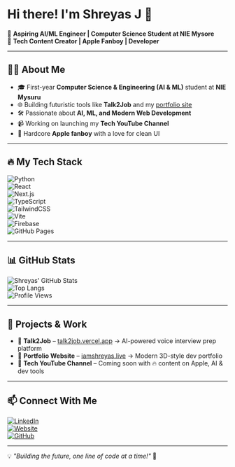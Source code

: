 # Hi there! I'm Shreyas J 👋  

🚀 **Aspiring AI/ML Engineer | Computer Science Student at NIE Mysore**  
🎥 **Tech Content Creator | Apple Fanboy | Developer**  

---

## 🧑‍💻 About Me  
- 🎓 First-year **Computer Science & Engineering (AI & ML)** student at **NIE Mysuru**  
- 🌐 Building futuristic tools like **Talk2Job** and my [portfolio site](https://iamshreyas.live)  
- 🛠 Passionate about **AI, ML, and Modern Web Development**  
- 📹 Working on launching my **Tech YouTube Channel**  
- 🍏 Hardcore **Apple fanboy** with a love for clean UI  

---

## 🔥 My Tech Stack  
![Python](https://img.shields.io/badge/Python-3776AB?style=for-the-badge&logo=python&logoColor=white)  
![React](https://img.shields.io/badge/React-61DAFB?style=for-the-badge&logo=react&logoColor=black)  
![Next.js](https://img.shields.io/badge/Next.js-000000?style=for-the-badge&logo=next.js&logoColor=white)  
![TypeScript](https://img.shields.io/badge/TypeScript-007ACC?style=for-the-badge&logo=typescript&logoColor=white)  
![TailwindCSS](https://img.shields.io/badge/TailwindCSS-06B6D4?style=for-the-badge&logo=tailwindcss&logoColor=white)  
![Vite](https://img.shields.io/badge/Vite-646CFF?style=for-the-badge&logo=vite&logoColor=white)  
![Firebase](https://img.shields.io/badge/Firebase-FFCA28?style=for-the-badge&logo=firebase&logoColor=black)  
![GitHub Pages](https://img.shields.io/badge/GitHub%20Pages-222222?style=for-the-badge&logo=githubpages&logoColor=white)  

---

## 📊 GitHub Stats  
![Shreyas' GitHub Stats](https://github-readme-stats.vercel.app/api?username=SmartKidzee&show_icons=true&theme=radical)  
![Top Langs](https://github-readme-stats.vercel.app/api/top-langs/?username=SmartKidzee&layout=compact&theme=radical)  
![Profile Views](https://komarev.com/ghpvc/?username=SmartKidzee&color=blue)  

---

## 📌 Projects & Work  
- 🚀 **Talk2Job** – [talk2job.vercel.app](https://talk2job.vercel.app) → AI-powered voice interview prep platform  
- 🎨 **Portfolio Website** – [iamshreyas.live](https://iamshreyas.live) → Modern 3D-style dev portfolio  
- 🎤 **Tech YouTube Channel** – Coming soon with 🔥 content on Apple, AI & dev tools  

---

## 📫 Connect With Me  
[![LinkedIn](https://img.shields.io/badge/LinkedIn-0A66C2?style=for-the-badge&logo=linkedin&logoColor=white)](https://www.linkedin.com/in/smartshreyas)  
[![Website](https://img.shields.io/badge/Website-iamshreyas.live-FF6F61?style=for-the-badge&logo=googlechrome&logoColor=white)](https://iamshreyas.live)  
[![GitHub](https://img.shields.io/badge/GitHub-shreyas--j-181717?style=for-the-badge&logo=github&logoColor=white)](https://github.com/SmartKidzee)  

---

💡 _"Building the future, one line of code at a time!"_ 🚀  
